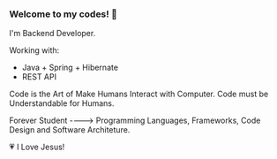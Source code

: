 ### Welcome to my codes! 👋

I'm Backend Developer.

Working with:
 - Java + Spring + Hibernate
 - REST API

Code is the Art of Make Humans Interact with Computer. Code must be Understandable for Humans.

Forever Student ----> Programming Languages, Frameworks, Code Design and Software Architeture.

:heartpulse: I Love Jesus!

